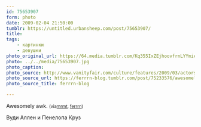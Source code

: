 ```yaml
---
id: 75653907
form: photo
date: 2009-02-04 21:50:00
tumblr: https://untitled.urbansheep.com/post/75653907/
title:
tags:
    - картинки
    - девушки
photo_original_url: https://64.media.tumblr.com/Kq355IxZEjhoovfrnLYYmieco1_1280.jpg
photo: ../../media/75653907.jpg
photo_caption:
photo_source: http://www.vanityfair.com/culture/features/2009/03/actors-directors-portfolio200903?slide=5#globalNav
photo_source_url: https://ferrrn-blog.tumblr.com/post/75233576/awesomely-awk
photo_source_title: ferrrn-blog

---
```


<p>Awesomely awk. <small>(via<a href="http://mrmt.tumblr.com/post/75616248/ferrrn-awesomely-awk">mrmt</a>, <a href="http://ferrrn.tumblr.com/post/75233576/awesomely-awk">ferrrn</a>)</small></p>

<p>Вуди Аллен и Пенелопа Круз</p>
